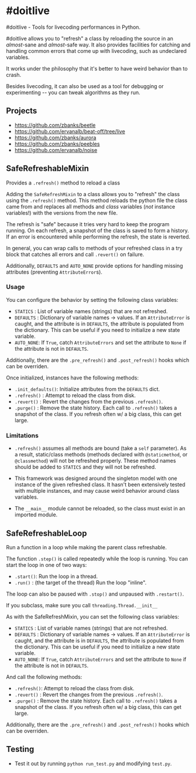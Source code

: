 \#doitlive
==========

\#doitlive - Tools for livecoding performances in Python.

\#doitlive allows you to "refresh" a class by reloading the source in an *almost*-sane and *almost*-safe way. It also provides facilities for catching and handling common errors that come up with livecoding, such as undeclared variables. 

It works under the philosophy that it's better to have weird behavior than to crash.

Besides livecoding, it can also be used as a tool for debugging or experimenting -- you can tweak algorithms as they run.

Projects
--------

 - https://github.com/zbanks/beetle
 - https://github.com/ervanalb/beat-off/tree/live
 - https://github.com/zbanks/aurora
 - https://github.com/zbanks/peebles 
 - https://github.com/ervanalb/noise 


SafeRefreshableMixin
--------------------

Provides a `.refresh()` method to reload a class

Adding the `SafeRefreshMixin` to a class allows you to "refresh" the class using the `.refresh()` method. This method reloads the python file the class came from and replaces all methods and *class* variables (*not* instance variables!) with the versions from the new file.

The refresh is "safe" because it tries very hard to keep the program running.  On each refresh, a snapshot of the class is saved to form a history. If an error is encountered while performing the refresh, the state is reverted.

In general, you can wrap calls to methods of your refreshed class in a try block that catches all errors and call `.revert()` on failure.

Additionally, `DEFAULTS` and `AUTO_NONE` provide options for handling missing attributes (preventing `AttributeError`s).

### Usage

You can configure the behavior by setting the following class variables:

- `STATICS`  : List of variable names (strings) that are not refreshed.
- `DEFAULTS` : Dictionary of variable names -> values. If an `AttributeError` is caught, and the attribute is in `DEFAULTS`, the attribute is populated from the dictionary. This can be useful if you need to initialize a new state variable.
- `AUTO_NONE`: If `True`, catch `AttributeErrors` and set the attribute to `None` if the attribute is not in `DEFAULTS`.

Additionally, there are the `.pre_refresh()` and `.post_refresh()` hooks which can be overriden.

Once initialized, instances have the following methods:

- `.init_defaults()`: Initialize attributes from the `DEFAULTS` dict.
- `.refresh()`      : Attempt to reload the class from disk.
- `.revert()`       : Revert the changes from the previous `.refresh()`.
- `.purge()`        : Remove the state history. Each call to `.refresh()` takes a snapshot of the class. If you refresh often w/ a big class, this can get large.

### Limitations

- `.refresh()` assumes all methods are bound (take a `self` parameter). As a result, static/class methods (methods declared with `@staticmethod`, or `@classmethod`) will not be refreshed properly. These method names should be added to `STATICS` and they will not be refreshed.

- This framework was designed around the singleton model with one instance of the given refreshed class. It hasn't been extensively tested with multiple instances, and may cause weird behavior around class variables.

- The `__main__` module cannot be reloaded, so the class must exist in an imported module.


SafeRefreshableLoop
-------------------

Run a function in a loop while making the parent class refreshable.

The function `.step()` is called repeatedly while the loop is running.  You can start the loop in one of two ways:

- `.start()`: Run the loop in a thread.
- `.run()`  : (the target of the thread) Run the loop "inline".

The loop can also be paused with `.stop()` and unpaused with `.restart()`.

If you subclass, make sure you call `threading.Thread.__init__`

As with the SafeRefreshMixin, you can set the following class variables:

- `STATICS`  : List of variable names (strings) that are not refreshed.
- `DEFAULTS` : Dictionary of variable names -> values. If an `AttributeError` is caught, and the attribute is in `DEFAULTS`, the attribute is populated from the dictionary. This can be useful if you need to initialize a new state variable.
- `AUTO_NONE`: If `True`, catch `AttributeErrors` and set the attribute to `None` if the attribute is not in `DEFAULTS`.

And call the following methods:

- `.refresh()`: Attempt to reload the class from disk.
- `.revert()` : Revert the changes from the previous `.refresh()`.
- `.purge()`  : Remove the state history. Each call to `.refresh()` takes a snapshot of the class. If you refresh often w/ a big class, this can get large.

Additionally, there are the `.pre_refresh()` and `.post_refresh()` hooks which can be overriden.


Testing
-------

- Test it out by running `python run_test.py` and modifying `test.py`.
